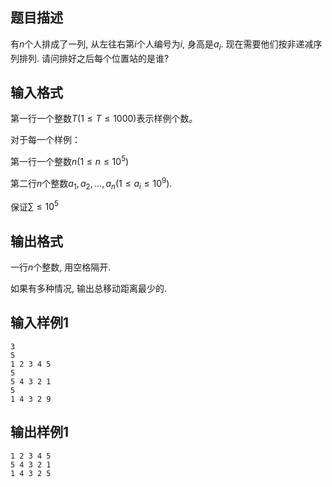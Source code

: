 ## 题目描述

有$n$个人排成了一列, 从左往右第$i$个人编号为$i$, 身高是$a_i$. 现在需要他们按非递减序列排列. 请问排好之后每个位置站的是谁? 

## 输入格式

第一行一个整数$T(1 \le T \le 1000)$表示样例个数。

对于每一个样例：

第一行一个整数$n(1 \le n \le 10^5)$

第二行$n$个整数$a_1,a_2,...,a_n(1 \le a_i \le 10^9)$.

保证$\sum \le 10^5$

## 输出格式

一行$n$个整数, 用空格隔开. 

如果有多种情况, 输出总移动距离最少的. 

## 输入样例1
```text
3
5
1 2 3 4 5
5
5 4 3 2 1
5
1 4 3 2 9
```

## 输出样例1
```
1 2 3 4 5 
5 4 3 2 1 
1 4 3 2 5 
```